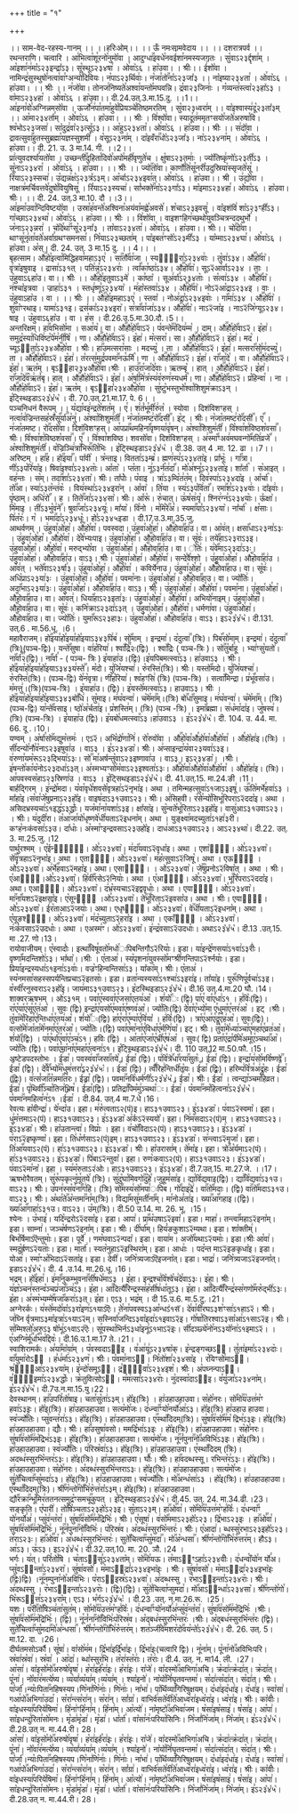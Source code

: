 +++
title = "१"

+++


  
।। साम-वेद-रहस्य-गानम् ।।
।।हरिःओम्।।
।। ऊँ नमःसामवेदाय ।।
।। दशरात्रपर्व ।।
रथन्तराणि। चत्वारि । आ꣢भित्वा꣯शू꣯रनो꣯नुमो꣡वा । आदुग्धा꣢꣯इवधे꣯नवई꣯शा꣯नमस्यजगतः । सु꣡वाऽ२३र्द्दृशा꣢म् । आ꣡इशा꣯न꣢मा꣡ऽ२३इन्द्रा꣤ऽ३। सू꣡स्थूऽ२३४षा꣯ । ओ꣯वा꣥ऽ६ । हा꣥उवा। । श्रीः।।
ई꣢꣯शो꣡वा । नामिन्द्र꣢सुस्थुषो꣯नत्वा꣯वा꣯ꣳअन्यो꣯दिवियः। न꣡पाऽ२३र्थिवाः꣢। न꣡जा꣯तो꣢꣯ना꣡ऽ२३जा꣤३ ।। ना꣡इष्या२३४ता꣯ । ओ꣯वा꣥ऽ६ । हा꣥उवा। ।। श्रीः ।।
न꣢जो꣡वा। तोनज꣢निष्यते꣯अश्वा꣯यन्तो꣯मघवन्नि। द्र꣡वा२३जिनाः꣢ । ग꣡व्यन्त꣢स्त्वा꣡२३हा꣤ऽ३ । वा꣡माऽ२३४हा꣯ ।
ओ꣯वा꣥ऽ६ । हा꣥उवा।। दी.24.उत्.3.मा.15.दु. ।।1।।  
आ꣢इना꣯वो꣯अग्निन्नमसो꣡वा । ऊर्जो꣯न꣢पा꣯तमा꣯हुवे꣯प्रियञ्चे꣯तिष्ठमरतिम् । सु꣡वा२३ध्वरा꣢म् ।। वा꣡इश्वास्य꣢दू꣡२३ता꣤३म् ।।
आ꣡मा२३४र्ता꣯म् । ओ꣯वा꣥ऽ६ । हा꣥उवा। ।। श्रीः ।
वि꣢श्वो꣡वा। स्यादू꣯त꣢ममृतꣳसयो꣯जते꣯अरुषा꣯वि। श्व꣡भोऽ२३जसा꣢। सा꣡दुद्र꣢वा꣡२३त्सू꣤ऽ३।। आ꣡हुऽ२३४ता꣯। ओ꣯वा꣥ऽ६ । हा꣥उवा।। श्रीः ।। स꣢दो꣡वा । द्रावत्सुवा꣢꣯हुतस्सुब्रह्मा꣯यज्ञस्सुशमी꣯ । व꣡सूऽ२३ना꣢म् । दा꣡इवँरा꣢꣯धो꣡ऽ२३जा꣤३। ना꣡ऽ२३४ना꣯म् । ओ꣯वा꣥ऽ६ । हा꣥उवा।। दी. 21. उ. 3 मा.14. गी. ।।2।।  
प्रा꣢त्युवदर्श्या꣯यतो꣡वा । उच्छन्ती꣢꣯दुहिता꣯दिवो꣯अपो꣯मही꣯वृणुते꣯च । क्षु꣡षाऽ२३तमाः꣢ । ज्यो꣡तिष्कृ꣢णो꣡ऽ२३ती꣤ऽ३ । सू꣡नाऽ२३४रा꣯ । ओ꣯वा꣥ऽ६ । हा꣥उवा। ।। श्रीः ।।
ज्यो꣢꣯तो꣡वा। कार्णो꣯ति꣢सू꣯नरी꣯उदुस्रिया꣯स्सृजते꣯सू꣯ । रि꣡याऽ२३स्सचा꣢। उ꣡द्यन्न꣢क्ष꣡ऽ२३त्र꣤ऽ३म्। आ꣡र्चाऽ२३४इवा꣯त्। ओ꣯वा꣥ऽ६ ।
हा꣥उवा।। श्री ।
उ꣢द्यो꣡वा । नाक्षत्र꣢मर्चिवत्तवे꣯दुषो꣯वियुषिसू꣯ । रि꣡याऽ२३स्यचा꣢। सां꣡भक्ते꣢꣯ना꣡ऽ२३गा꣤ऽ३। मा꣡इमाऽ२३४हा꣯। ओ꣯वा꣥ऽ६ । हा꣥उवा।श्रीः। ।। दी. 24. उत्.3 मा.10. दौ ।।3।।  
आ꣢इमा꣯उवा꣯न्दिविष्टयो꣡वा । उस्रा꣯ह꣢वन्ते꣯अश्विना꣯अयंवा꣯मह्वे꣯अवसे꣯। श꣡चाऽ२३इवसू꣢ । वा꣡इशंवि꣢
शा꣡ऽ२३ꣳही꣤ऽ३। गा꣡च्छाऽ२३४था꣯। ओ꣯वा꣥ऽ६ । हा꣥उवा।। श्रीः ।।
वि꣢शो꣡वा । वाइशꣳहिग꣢च्छथो꣯युवञ्चित्रन्ददथुर्भो꣯ । ज꣡नाऽ२३न्नरा꣢ । चो꣡दे꣯था꣢꣯ꣳसू꣡२३ना꣤३ । ता꣡वाऽ२३४ता꣯। ओ꣯वा꣥ऽ६ । हा꣥उवा।। श्रीः।।
चो꣢꣯दो꣡वा। थाꣳसू꣯नृ꣢ता꣯वते꣯अर्वा꣯ग्रथꣳसमनसा꣯। नि꣡याऽ२३च्छता꣢म् । पा꣡इबत꣢ꣳसो꣡ऽ२३मी꣤ऽ३ । या꣡म्माऽ२३४घा꣯। ओ꣯वा꣥ऽ६ । हा꣥उवा। अ꣡स्।
दी. 24. उत्. 3 मा.15 दु. ।। 4।। ।  
बृहत्साम। औ꣢꣯हो꣯इत्वा꣯मिद्धिहवा꣯महाऽ३ए꣢ । सा꣢꣯तौ꣡꣯वा꣯जा । स्यका꣢᳐रा꣣ऽ२३४वाः꣢ ।
तु꣡वा꣢ऽ३४। औ꣣꣯हो꣤꣯वा꣥। वृ꣢त्रा꣡इषुवाइ । द्रासा꣢ऽ३१त् । पति꣢न्न꣣ऽ२३४राः꣢ । त्वां꣡꣯का꣯ष्ठा꣢ऽ३४। औ꣣꣯हो꣤꣯वा꣥।
सूऽ२᳒आ꣡र्वाऽ२३४ । ताः । उ꣥हुवाऽ६हा꣥उ। वा।। श्रीः ।।
औ꣢꣯हो꣯इतुवाऽ३मे꣢ । का꣯ष्ठा꣡ । सूअ꣢र्वा꣣ऽ२३४ताः꣥ । स꣡त्वा꣢ऽ३४ । औ꣣꣯हो꣤꣯वा꣥। न꣢श्चा꣡इत्रवा । ज्राहा꣢ऽ३१ । स्तधृ꣢ष्णू꣣ऽ२३४या꣥ । म꣢हा꣡स्तवा꣢ऽ३४ । औ꣣꣯हो꣤꣯वा꣥। नोऽ२᳒आ꣡द्राऽ२३४इ । वाः । उ꣥हुवाऽहा꣥उ । वा । ।। श्रीः ।।
औ꣢꣯हो꣯इमहाऽ३ए꣢ । स्तवा꣡ । नोअ꣢द्रा꣣ऽ२३४इवाः꣥ । गा꣡꣯मा꣢ऽ३४ । औ꣣꣯हो꣤꣯वा꣥ । शु꣢वा꣡ꣳरथाइ। यामा꣢ऽ३१इ। द्रसं꣢का꣣ऽ२३४इरा꣥। स꣢त्रा꣡꣯वा꣯जा꣢ऽ३४। औ꣣꣯हो꣤꣯वा꣥। नाऽ२᳒जा꣡इ । नाऽ२᳒जि꣡ग्यूऽ२३४। षाइ । उ꣥हुवाऽ६हा꣥उ । वा । ह꣡स ।
दी.26.उ.5.मा.30.दौ.।5।।  
अन्तरिक्षम्। हा꣢꣯वभिसो꣯मा । सआ꣯य꣡। वा। औ꣢꣯हौ꣯हो꣡꣯वाऽ२᳒। प꣡वन्ते꣢꣯म꣡दिय꣢म्म꣡ । दाम्। औ꣢꣯हौ꣯हो꣡꣯वाऽ२᳒। इ꣡हा꣢। समुद्र꣡स्या꣯धिवि꣢ष्ट꣡पे꣯म꣢नी꣯षि꣡ । णा। औ꣢꣯हौ꣯हो꣡꣯वाऽ२᳒। इ꣡हा꣢। म꣡त्सरा꣯। सा। औ꣢꣯हौ꣯हो꣡꣯वाऽ२᳒। इ꣡हा꣢। मद꣡ ।
च्यूऽ२᳐ता꣣ऽ२३४औ꣥꣯हो꣯वा । श्रीः।
हा꣢꣯उमत्सरा꣯साः । मदच्यु꣡ । ता । औ꣢꣯हौ꣯हो꣡꣯वाऽ२᳒। इ꣡हा꣢। मत्सरा꣡꣯सो꣯म꣢दच्यु꣡। ता । औ꣢꣯हौ꣯हो꣡꣯वाऽ२᳒। इ꣡हा꣢। त꣡रत्स꣢मुद्रं꣡पवमा꣢꣯नऊ꣯र्मि꣡। णा । औ꣢꣯हौ꣯हो꣡꣯वाऽ२᳒। इ꣡हा꣢। रा꣡꣯जा꣯दे꣯ । वा। औ꣢꣯हौ꣯हो꣡꣯वाऽ२᳒। इ꣡हा꣢। ऋत꣡म् ।
बृऽ२᳐हा२३४औ꣥꣯हो꣯वा।श्रीः ।
हाउ꣢꣯रा꣯जा꣯दे꣯वाः। ऋतम्बृ꣡ । हात् । औ꣢꣯हौ꣯हो꣡꣯वाऽ२᳒। इ꣡हा꣢। रा꣡꣯जा꣯दे꣢꣯व꣡ऋ꣢तं꣡बृ। हात् । औ꣢꣯हौ꣯हो꣡꣯वाऽ२᳒। इ꣡हा꣢। अ꣡र्षा꣯मि꣢त्र꣡स्य꣢व꣡रुण꣢स्यधर्म꣡। णा। औ꣢꣯हौ꣯हो꣡꣯वाऽ२᳒। प्र꣡हिन्वा꣯ । ना । औ꣢꣯हौ꣯हो꣡꣯वाऽ२᳒। इ꣡हा꣢। ऋत꣡म् । बृऽ२᳐हा꣣२३४औ꣥꣯हो꣯वा । सु꣢ष्टु꣡भस्तुभो꣯श्वा꣯शिशुम꣢क्राऽ३न् । इ꣡ट्स्थिइडाऽ२३꣡४꣡५꣡ ।
दी. 70.उत्.21.मा.17. पे. 6। ।  
पञ्चनिधनं वैरूपम् ।। य꣡द्या꣯वइ꣢न्द्रते꣯शत꣡म् । ए꣯। श꣢तं꣡भू꣯मी꣯रु꣢त꣡ । स्योवा । दिशंविशꣳहस् । नत्वा꣯व꣢ज्रिन्तसह꣡स्रँ꣢सू꣡꣯र्या꣢꣯अ꣡नु꣢। अ꣡श्वा꣯शिशुम꣢ती꣯। न꣡जा꣯तमष्ट꣢रो꣡꣯दसी꣢꣯। इ꣡ट् । श्रीः।
न꣡जा꣯तमष्ट꣢रो꣡꣯दसी꣢꣯। ए꣡꣯ । न꣢जा꣯तमष्ट। रो꣢꣯दसो꣡वा। दिशंविशꣳहस्। आ꣯पप्रा꣢꣯थमहिना꣡꣯वृष्णया꣯वृ꣢षन्। अ꣡श्वा꣯शिशुम꣢ती꣯।
वि꣡श्वा꣯श꣢विष्ठश꣡वसा꣢꣯। श्रीः।
वि꣡श्वा꣯श꣢विष्ठश꣡वसा꣢꣯। ए꣡꣯ । वि꣢श्वा꣯शविष्ठ। शवसो꣡वा। दिशंविशꣳहस् । अ꣢स्मा꣡꣯ꣳअव꣢मघवन्गो꣡꣯मति꣢व्रजे꣡꣯ । अ꣡श्वा꣯शिशुम꣢ती꣯। व꣡ज्रिञ्चि꣢त्रा꣡꣯भिरू꣢꣯ति꣡भिः । इ꣡ट्स्थिइडाऽ२३꣡४꣡५꣡ ।
दी.38. उत् 4 .मा. 12. ढा ।।7।।  
अरिष्टम् । हा꣣꣯ह। हो꣢꣯इया꣣꣯। पा꣤वी꣥ । त्र꣡न्ताइ। वितता꣢ऽ३म्ब्र꣡। ह्मण꣢स्प꣣ऽ२३४ता꣥इ। प्रा꣤भूः꣥ । गा꣡꣯त्रा। णी꣢ऽ३प꣡रि꣢या꣡इ।
षिवा꣢इश्वा꣣ऽ२३४ताः꣥। आ꣤ता꣥ । प्त꣡ता। नू꣢ऽ३र्न꣡त꣢दा꣡꣯। मो꣯अ꣢श्नू꣣ऽ२३४ता꣥इ। शा꣤र्ता꣥ । स꣡आइत् । वह꣢न्तः । स꣡म्।
तदा꣢꣯शा꣣ऽ२३४ता꣥। श्रीः।
ता꣤पोः꣥। प꣡वाइ । त्रा꣢ऽ३म्वि꣡त꣢त꣡म्। दिव꣢स्पा꣢ऽ२३४दा꣥इ । आ꣤र्चा꣥। तो꣡꣯आ। स्या꣢ऽ३त꣡न्त꣢वः꣡ । विय꣢स्था꣣ऽ२३४इरा꣥न् । आ꣤वा꣥ । ति꣡या । स्य꣢ऽ३प꣡वि꣢ता꣡꣯। रमा꣢꣯श꣣ऽ२३४वाः꣢। दा꣤इवाः꣢। पृ꣡ष्ठाम्। अधि꣢रो꣡꣯ । ह । तिते꣢꣯जा꣣ऽ२३४सा꣥। श्रीः।
आ꣤रू꣥। रु꣡चात्। ऊ꣢ष꣡सः꣢पृ꣡। श्निर꣢ग्न꣣ऽ२३४याः꣥। ऊ꣤क्षा꣥। मि꣡माइ । ती꣢ऽ३भु꣡व꣢ने꣡꣯। षुवा꣢꣯जा꣣ऽ२३४यूः꣢। मा꣤या꣥। वि꣡नो ।
म꣢मि꣡रे꣢꣯अ꣡। स्यमा꣢꣯या꣣ऽ२३४या꣥। ना꣤र्चा꣥ । क्ष꣡साः। पि꣢त꣡रः꣢। ग꣡ । भमा꣢꣯दा꣣ऽ२३४धूः꣥। हो꣣ऽ२३४५इडा ।
दी.17.उ.3.मा.35.जु.  
आथर्वणम् । उ꣢हुवा꣯ओ꣯हा꣯। औ꣯हो꣯वा꣯। पवस्वदा। उ꣢हुवा꣯ओ꣯हा꣯। औ꣡꣯होवा꣣꣯हा꣢उ। वा। आ꣡व꣢त्। क्षसा꣡꣯धाऽ२३ना꣢ऽ३ः । उ꣢हुवा꣯ओ꣯हा꣯। औ꣯हो꣯वा꣯। दे꣯वे꣯भ्यःपाइ। उ꣢हुवा꣯ओ꣯हा꣯। औ꣡꣯होवा꣣꣯हा꣢उ। वा। सू꣡वः꣢। तये꣡꣯हाऽ२३राऽ३इ। उ꣢हुवा꣯ओ꣯हा꣯। औ꣯हो꣯वा꣯। मरुद्भ्यो꣯वा । उ꣢हुवा꣯ओ꣯हा꣯। औ꣡꣯होवा꣣꣯हा꣢उ। वा। ꣡तिः꣢। य꣢वे꣡꣯माऽ२३दा꣢ऽ३ः। उ꣢हुवा꣯ओ꣯हा꣯। औ꣡꣯होवा꣣꣯हा꣢उ। वाऽ३। श्रीः।
उ꣢हुवा꣯ओ꣯हा꣯। औ꣯हो꣯वा꣯। सन्दे꣯वै꣯श्शो । उ꣢हुवा꣯ओ꣯हा꣯। औ꣡꣯होवा꣣꣯हा꣢उ । आ꣡व꣢त् । भते꣡꣯वाऽ२३र्षा꣢३। उ꣢हुवा꣯ओ꣯हा꣯। औ꣯हो꣯वा꣯ ।
कविर्ये꣯नाउ। उ꣢हुवा꣯ओ꣯हा꣯। औ꣡꣯होवा꣣꣯हाउ। वा। सू꣡वः꣢। अधि꣡प्राऽ२३या꣢३ः । उ꣢हुवा꣯ओ꣯हा꣯। औ꣯हो꣯वा꣯। पवमा꣯नाः।
उ꣢हुवा꣯ओ꣯हा꣯। औ꣡꣯होवा꣣꣯हाउ। वा। ज्यो꣡तिः꣢। अदा꣡꣯भाऽ२३या꣢३ः। उ꣢हुवा꣯ओ꣯हा꣯। औ꣡꣯होवा꣣꣯हा꣢उ। वाऽ३। श्रीः।
उ꣢हुवा꣯ओ꣯हा꣯। औ꣯हो꣯वा꣯। पवमा꣯ना। उ꣢हुवा꣯ओ꣯हा꣯। औ꣡꣯होवा꣣꣯हाउ। वा। आ꣡वत्꣢। धिया꣡꣯हाऽ२३इता꣢३ः। उ꣢हुवा꣯ओ꣯हा꣯।
औ꣯हो꣯वा꣯। अभियो꣯नाइम्। उ꣢हुवा꣯ओ꣯हा꣯। औ꣡꣯होवा꣣꣯हाउ। वा। सू꣡वः꣢। कनि꣡क्राऽ२३दा꣢ऽ३त् । उ꣢हुवा꣯ओ꣯हा꣯। औ꣯हो꣯वा꣯।
धर्मणा꣯वा। उ꣢हुवा꣯ओ꣯हा꣯। औ꣡꣯होवा꣣꣯हाउ। वा। ज्यो꣡तिः꣢। युमा꣡꣯रूऽ२३हा३ः। उ꣢हुवा꣯ओ꣯हा꣯। औ꣡꣯होवा꣣꣯हा꣢उ। वाऽ३। इऽ२३꣡४꣡५꣡।
दी.131. उत्.6 . मा.56.धू. ।6।  
महावैराजम्। हो꣢꣯इया꣯हो꣯इया꣯हो꣯इयाऽ३४३पि꣢ब꣢। सो꣡꣯माम् । इन्द्रमा꣢। द꣡दुत्वा꣢꣯ (त्रिः)। पिब꣡꣯सो꣯माम्। इन्द्रमा꣢।
द꣡दुत्वा꣢꣯ (त्रिः)(पञ्च-द्विः)। यन्ते꣡꣯सुषा। वा꣢ह꣡रिया꣢। श्वा꣡꣯द्रि꣰२ः(द्विः) । श्वा꣡꣯द्रिः ( पञ्च-त्रिः )। सो꣢꣯तु꣡र्बा꣯हू । भ्या꣢ꣳसु꣡यतो꣢।
ना꣡꣯र्वा꣰꣯२(द्विः)। ना꣡꣯र्वा꣯ - ( पञ्च- त्रिः ) इ꣡याहा꣢उ।(द्विः)।इ꣡यपिबमत्स्वा꣭ऽ३। हा꣢उवाऽ३ । श्रीः।
हो꣢꣯इया꣯हो꣯इया꣯हो꣯इयाऽ३४३य꣢स्ते꣣꣯। म꣡दो। यु꣢जि꣡यश्चा꣢। रु꣡रस्ति꣢(त्रिः)। श्रीः।
यस्तो꣡꣯मदो। यु꣢जि꣡यश्चा꣢। रु꣡रस्ति꣢(त्रिः)। (पञ्च-द्विः) ये꣯न꣡वृत्रा। णी꣢ह꣡रिया꣢। श्व꣡हꣳसि꣢ (त्रिः) (पञ्च-त्रिः) ।
सत्वा꣡꣯मिन्द्रा। प्र꣢भू꣡꣯वसा꣢उ। म꣡मत्तु꣢।(त्रिः)(पञ्च-त्रिः) । इ꣡याहा꣢उ। (द्विः)। इ꣡यस्ते꣯मत्स्वा꣭ऽ३। हाउवाऽ३। श्रीः । हो꣢꣯इया꣯हो꣯इया꣯हो꣯इयाऽ३४३बो꣢꣯धि꣢। सु꣡माइ। म꣢घ꣡वन्वा꣢। च꣡मे꣯मा꣢꣯म्।(त्रिः) बो꣢꣯धा꣡꣯सुमाइ। म꣢घ꣡वन्वा꣢। च꣡मे꣯मा꣢꣯म्। (त्रिः)(पञ्च-द्विः) या꣯न्ते꣡꣯वसाइ। ष्ठो꣢अ꣡र्चता꣢इ। प्र꣡शस्ति꣢म्। (त्रिः) (पञ्च -त्रिः) । इमा꣡꣯ब्रह्मा। स꣢ध꣡मा꣯दा꣢इ। जु꣡षस्व꣢।(त्रिः) (पञ्च-त्रिः) ।
इ꣡याहा꣢उ (द्विः)। इ꣡यबो꣯धमत्स्वा꣭ऽ३।हा꣢उवाऽ३ । इ꣣ऽ२३꣡४꣡५꣡।
दी. 104. उ. 44. मा. 66. दू .।10।  
यण्वम् । अ꣡र्षा꣯सो꣢꣯मद्युम꣡त्तमः꣢ । एऽ२᳒। अभि꣡द्रो꣯णा꣯नि꣢। रो꣯रुवो꣡वा । औ꣢꣯हो꣯वा꣯औ꣯हो꣯वा꣯औ꣯हो꣯वा꣯ । औ꣯हो꣡हा꣢इ।(त्रिः) । सी꣯दन्यो꣯नौ꣯व꣡नाऽ२३इषुवा꣢उ । वाऽ३ । इ꣣ऽ२३४डा꣥। श्रीः। अ꣢प्साइन्द्रा꣯य꣡वा२३यवा꣢ऽ३इ। व꣢रुणा꣯यम꣡रूऽ२३द्भिया꣢ऽ३ः। सो꣢꣯ मा꣯अर्षन्तु꣡वाऽ२३इष्णावा꣢उ । वाऽ३। इऽ२३४डा꣥। ।श्रीः।
इ꣢षन्तो꣯का꣯य꣡नोऽ२३दधा꣢ऽ३त्। अ꣢स्मभ्यꣳसो꣯म꣡वाऽ२३इश्वता꣢ऽ३ः। औ꣢꣯हो꣯वा꣯औ꣯हो꣯वा꣯औ꣯हो꣯वा꣯ । औ꣯हो꣡हा꣢इ। (त्रिः)। आ꣯पवस्वस꣡हाऽ२३स्रिणा꣢उ । वाऽ३ । इ꣡ट्सिथइडाऽ२३꣡४꣡५꣡।
दी. 41.उत्.15. मा.24.ङी ।11।  
बार्हद्गिरम् । इ꣢न्द्रो꣯मदा। य꣡वा꣯वृधे꣯शवसे꣯वृत्रहा꣢ऽ२᳒नृभा꣡इ। अथा । तमिन्महत्सुवा꣢ऽ१जाऽ३इषू꣢। ऊ꣢꣯ति꣡मर्भे꣯हवा꣢ऽ३ । मा꣤हा꣥इ।स꣡वा꣯जे꣯षुप्रनाऽ२३हो꣡इ। वाइष꣢दाऽ३१उवाऽ२३। श्रीः।
अ꣢सिहवी। र꣡से꣯न्यो꣯सिभू꣯रिपराऽ२᳒ददा꣡इ। अथा । असिदभ्रस्यचा꣢ऽ१इद्ध꣢ऽ३र्द्धाः꣢। यज꣡मा꣯ना꣯यशा꣢ऽ३इ। क्षा꣤सा꣥इ। सु꣡न्वते꣯भू꣯रिताऽ२३इहो꣡इ। वासु꣢आऽ३१उवाऽ२३। । श्रीः।
य꣢दुदी꣯रा। त꣡आ꣯जा꣯यो꣯धृष्णवे꣯धी꣯यताऽ२᳒इधना꣡म्। अथा । युङ्क्ष्वा꣯मदच्युता꣢ऽ१हा꣢३री।
कꣳह꣡नःकंवसा꣢ऽ३उ। दा꣤धाः꣥। अ꣡स्मा꣯ꣳइन्द्रवसाऽ२३उहो꣡इ। दाध꣢आऽ३१उवाऽ२३। आऽ२३४था꣥।
दी.22. उत्. 3. मा.25.जु.।12  
पार्थुरश्मम् । ए꣡ईन्द्रा꣢᳐। ओ꣣ऽ२३४वा꣥। म꣢दा꣡꣯यवाऽ२᳒वृधा꣡इ। अथा । एशा꣡वा꣢᳐। ओ꣣ऽ२३४वा꣥। से꣢꣯वृ꣡त्रहाऽ२᳒नृभा꣡इ। अथा । एतामी꣢᳐। ओ꣣ऽ२३४वा꣥। म꣢ह꣡त्सुवाऽ२᳒जिषू꣡। अथा । एऊता꣢᳐ । ओ꣣ऽ२३४वा꣥। अ꣢र्भे꣡꣯हवाऽ२᳒महा꣡इ। अथा। एसावा꣢᳐। । ओ꣣ऽ२३४वा꣥। जे꣢꣯षु꣡प्रनोऽ२᳒विषा꣡त् । अथा । श्रीः।
ए꣡आसा꣢᳐।ओ꣣ऽ२३४वा꣥। हि꣢वी꣡꣯रसेऽ२᳒नियाः꣡। अथा । ए꣡आसा꣢᳐। ओ꣣ऽ२३४वा꣥। भू꣢꣯रि꣡पराऽ२᳒ददा꣡इ। अथा। एआसा꣢᳐। ओ꣣ऽ२३४वा꣥। द꣢भ्र꣡स्यचाऽ२᳒इद्ववृधाः꣡। अथा । एयाजा꣢᳐। ओ꣣ऽ२३४वा꣥। मा꣢꣯ना꣡꣯यशऽ२᳒इक्षसा꣡इ। ए꣡सून्वा꣢᳐ ।ओ꣣ऽ२३४वा꣥। ते꣢꣯भू꣡꣯रिताऽ२᳒इवसा꣡उ। अथा । श्रीः। एयादू꣢᳐।ओ꣣ऽ२३४वा꣥। ई꣢꣯र꣡ताआऽ२᳒जयाः꣡। अथा। एधृष्णा꣢᳐। ओ꣣ऽ२३४वा꣥। वे꣢꣯धी꣯यताऽ२᳒इधना꣡म्। अथा । ए꣡यूङश्वा꣢᳐। ओ꣣ऽ२३४वा꣥। म꣢द꣡च्युताऽ२᳒हरा꣡इ । अथा । एकाँहा꣢᳐ । ओ꣣ऽ२३४वा꣥। नः꣢कं꣡वसाऽ२᳒उदधाः꣡। अथा । एअस्म꣢ꣳ। ओ꣣ऽ२३४वा꣥। इ꣢न्द्र꣡वसाऽ२᳒उदधाः꣡। अथाऽ२३꣡४꣡५꣡।
दी.13 .उत्.15. मा .27. णो।13।  
रायोवाजीयम्। ए꣡स्वादोः꣢। इत्था꣡꣯विषू꣯वतो꣯मधो꣯ःपिबन्तिगौऽ२᳒रियाः꣡। इडा। या꣯इन्द्रे꣯णसया꣢ऽ१वा꣢ऽ३रीः꣢। वृष्णा꣡꣯मदन्तिशो꣢ऽ३। भा꣤था꣥।।श्रीः ।
ए꣡ताआ꣢। स्य꣡पृशना꣯युवस्सो꣯मꣳश्री꣯णन्तिपाऽ२᳒र्श्नयाः꣡। इडा।प्रिया꣯इन्द्रस्यधा꣢ऽ१इना꣢ऽ३वाः꣢। वज्र꣡ꣳहिन्वन्तिसा꣢ऽ३। या꣤का꣥म्। श्रीः। ए꣡ताअ꣢ । स्य꣡नमसा꣯सहस्सपर्यन्तिप्रचाऽ२᳒इतसाः꣡। इडा। व्रता꣯न्यस्यसा꣢ऽ१श्चा꣢ऽ३इरा꣢इ। ता꣤या꣥इ। पुरू꣡꣯णिपू꣯र्वचा꣢ऽ३इ।
व꣡स्वी꣯रनुस्वराऽ२३हो꣡इ। जाय꣢माऽ३१उवाऽ२३। इ꣡टस्थिइडाऽ२३꣡४꣡५꣡।
दी.16 उत्.4.मा.20 घौ.।14।  
शाक्वरऋषभम् । ओ꣢ऽ३१म् । पवा꣯ए꣯स्ववा꣯ए꣯जसा꣯एतय꣢आ꣡ । शं꣢यो꣡꣯ः (द्विः) पा꣯ए꣯
वा꣯ए꣯धा꣢ऽ१ । ह꣢विः꣡(द्विः)। रा꣯ए꣯या꣯ए꣯सू꣯ए꣯त꣢आ꣡ । सुवः (द्विः) इन्द्रा꣯ए꣯यसो꣯ए꣯मवा꣯ए꣯ष्णव꣢आ꣡। ज्यो꣯तिः(द्विः) दे꣯वा꣯ए꣯भ्यो꣯मा
ए꣯धुमा꣯ए꣯त्तर꣢आ꣡ । इट् ।श्रीः।
तु꣡वा꣯मे꣯रिहा꣯ए꣯न्तिधा꣯ए꣯तय꣢आ꣡। शं꣢यो꣡꣯ः(द्विः) हा꣯ए꣯रा꣯ए꣯म्पा꣯ए꣯वि꣢या꣡ । ह꣢विः꣡(द्विः) । त्रा꣯ए꣯आ꣯ए꣯द्रू꣯ए꣯ह꣢आ꣡। सुवः(द्विः)। वत्सो꣯मे꣯जा꣯ता꣯मे꣯नमा꣯ए꣯तर꣢आ꣡। ज्यो꣯तिः।(द्विः) पवा꣯ए꣯मा꣯ना꣯ए꣯विधा꣯ए꣯र्मणि꣢या꣡। इट्। श्रीः।
तु꣡वा꣯मे꣯ध्या꣯ञ्चा꣯ए꣯महा꣯ए꣯व्रत꣢आ꣡। शं꣢यो꣡꣯(द्विः) । पा꣯ए꣯र्था꣯ए꣯वा꣯ए꣯ञ्च꣢ऽ१। हविः (द्विः) । आ꣯ता꣯ए꣯जा꣯ए꣯भ्री꣯ए꣯ष꣢आ꣡ । सुवः( द्विः) प्रता꣯ए꣯द्रा꣯पी꣯मे꣯अमू꣯ए꣯ञ्चथा꣢꣯आ꣡। ज्यो꣯तिः (द्विः)। पवा꣯ए꣯मा꣯ना꣯ए꣯महा꣯ए꣯त्वना꣢ऽ१। इ꣡ट्स्थिइडाऽ२३꣡४꣡५꣡।
दी. 110 उत्.12 मा.50.फौ.।15।  
अष्टेडपदस्तोभः । ई꣡꣯डा꣯। पवस्व꣢वा꣡꣯जसा꣢꣯तये꣯। ई꣡꣯डा꣯ (द्विः)। प꣢वि꣡त्रे꣢꣯धा꣡꣯रया꣢꣯सुतः꣡। ई꣡꣯डा꣯ (द्विः)। इन्द्रा꣯य꣢सो꣯मवि꣡ष्णवे꣢꣯। ई꣡꣯डा꣯ (द्विः)। दे꣢꣯वे꣡꣯भ्यो꣢꣯म꣡धुम꣢त्तरा꣣ऽ२३꣡४꣡५ः꣡।। ई꣡꣯डा꣯ (द्विः)। त्वँ꣡꣯रिह꣢न्तिधी꣯त꣡यः। ई꣡꣯डा꣯ (द्विः)। हरिम्प꣢वि꣡त्र꣯अ꣢द्रु꣡हः। ई꣡꣯डा꣯ (द्विः)। व꣢त्सं꣡जा꣢꣯त꣡न्नमा꣢꣯त꣡रः। ई꣡꣯डा꣯ (द्विः)। पवमा꣢꣯नवि꣡धर्म꣢णी꣣ऽ२३꣡४꣡५꣡। ई꣡꣯डा꣯। श्रीः।
ई꣡꣯डा꣯ । त्वन्द्या꣯ञ्चम꣢हिव्रत। ई꣡꣯डा꣯। पृ꣢थिवी꣡꣯ञ्चा꣯तिज꣢भ्रिष꣯। ई꣡꣯डा꣯(द्विः)। प्रतिद्रा꣢꣯पिम꣡मु꣢ञ्चथा꣯ः। ई꣡꣯डा꣯।
प꣡वमा꣢꣯नम꣡हित्वना꣣ऽ२३꣡४꣡५꣡। प꣡वमा꣢꣯नमहित्व꣣न꣢ऽ१ ।ई꣡꣯डा꣯ । दी.84. उत्.4 मा.7.धे।16।  
रेवत्यः हा꣡वीन्द्रा꣢। ये꣯न्दा꣡उ। इहा। म꣢रु꣡त्वताऽ२(पं)इ। हाऽ३१उवाऽ२३। इ꣢ऽ३४डा꣥। प꣢वाऽ२᳒स्वमा꣡। इहा। धु꣢म꣡त्तमाऽ२(पं)। हाऽ३१उवाऽ२३। इ꣢ऽ३४डा꣥ अ꣡र्कऽ२᳒स्ययो꣡। इहा। नि꣢म꣡꣯सदाऽ२(पं)म् । हाऽ३१उवाऽ२३। इ꣢ऽ३४डा꣥। श्रीः।
हा꣡उतान्त्वा꣢। विप्राः꣡ । इहा। व꣢चो꣡꣯विदाऽ२(पं)। हाऽ३१उवाऽ२३। इ꣢ऽ३४डा꣥ ।प꣢राऽ२᳒इष्कृण्वा꣡। इहा। ति꣢ध꣡र्णसाऽ२(पं)इम्। हाऽ३१उवाऽ२३। इ꣢ऽ३४डा꣥। स꣢न्त्वाऽ२᳒मृजा꣡। इहा। ति꣢आ꣡꣯यवाऽ२(पं)। हा꣢ऽ३१उवाऽ२३। इ꣢ऽ३४डा꣥। श्रीः।
हा꣡उरासा꣢म्। ते꣯मा꣡इ। इहा। त्रो꣢꣯अ꣡र्यमाऽ२(पं)। हा꣢ऽ३१उवाऽ२३। इ꣢ऽ३४डा꣥। पि꣢बाऽ२᳒न्तुवा꣡। इहा। रुणः꣡कवाऽ२(पं)। हाऽ३१उवाऽ२३। इ꣢ऽ३४डा꣥। प꣢वाऽ२᳒मा꣯ना꣡। इहा । स्य꣢म꣡रुताऽ२꣢ओः। हाऽ३१उवाऽ२३। इ꣢ऽ३४डा꣥।
दी.7.उत्.15. मा.27.जे. ।।17।  
ऋषभोरैवतम्। सु꣢रू꣯पकृत्नु꣡मू꣯तये꣯ (त्रिः)। सु꣢दु꣡घा꣯मिवगो꣢꣯दु꣡हे꣯।जुहूम꣣सा꣢इ। द्या꣯वि꣡द्यवाइ(द्विः)। द्या꣢꣯वि꣡द्यवा꣢ऽ३१उ। वाऽ२३। श्रीः। उ꣡पन꣢स्स꣡व꣢ना꣡꣯ग꣢हि। (त्रिः) सो꣡꣯मस्य꣢सो꣯मपा꣯ःपिब। गो꣡꣯दाइ꣣द्रे꣢। वा꣢꣯तो꣡꣯मदाः। (द्विः) वा꣢꣯तो꣡꣯मदाऽ३१उ। वाऽ२३। श्रीः। अ꣡था꣯ते꣢꣯अ꣡न्तमा꣢꣯ना꣯म्(त्रिः)। विद्या꣡꣯मसु꣢मती꣯ना꣡꣯म्। मा꣯नोअ꣣ता꣢इ।
ख्या꣢꣯आ꣡꣯गहाइ।(द्विः)। ख्या꣢꣯आ꣡꣯गाहा꣢ऽ३१उ। वाऽ२३। उ꣡म्(त्रिः)। दी.50 उ.14. मा. 26. भू. ।15।  
श्येनः । उ꣡भाइ꣢। यदि꣡न्द्ररोऽ२᳒दसा꣡इ। इडा। आपा꣢। प्रा꣢꣯थ꣡उषाऽ२᳒इवा꣡। इडा। माहा꣢। तन्त्वा꣡꣯महाऽ२᳒इना꣡म्। इडा। साम्ना꣢। जञ्च꣡र्षणऽ२᳒इना꣡म्। इडा।
श्रीः। दी꣡र्घा꣢म्। हियं꣡ङकुशाऽ२᳒म्यथा। इडा। शा꣡क्तीम्꣢। बिभ꣡र्षिमाऽ꣢ऎन्तुमाः꣡। इडा। पूर्वे꣢ । णम꣡घवाऽ२᳒न्पदा꣡। इडा। वाया꣢म।
अजो꣡꣯यथाऽ२᳒यमाः꣡। इडा।श्रीः आ꣡वा꣢। स्मदु꣡र्ह्रणऽ२᳒यताः꣡। इडा। मार्ता꣢। स्यत꣡नुहाऽ२᳒इस्थिरा꣡म्। इडा। आधाः꣢ । पद꣡न्त
माऽ२᳒इङकृधा꣡इ। इडा। योआ꣢। स्मा꣯ꣳअ꣡भिदाऽ२᳒सता꣡इ। इडा। देवी꣢। जनि꣡त्र्यजाऽ꣢ऎइजना꣡त्। इडा। भाद्रा꣢।
जनि꣡त्र्यजाऽ२᳒इजना꣡त्।
इडाऽ२३꣡४꣡५꣡। दी. 4 .उ.14. मा.26.धू.।16।  
भद्रम्। हो꣡꣯इहा꣯। इ꣢मा꣡꣯नुकम्भुवना꣢꣯सी꣯षधे꣯माऽ३ । इ꣡हा। इन्द्रश्च꣢वि꣡श्वे꣯च꣢दे꣯वाऽ३ः। इ꣡हा। श्रीः। य꣢ज्ञ꣡ञ्चन꣢स्तन्व꣡ञ्चप्र꣢जा꣡꣯ञ्च꣢ऽ३। इ꣡हा। आ꣢꣯दित्यै꣡꣯रिन्द्रस्स꣢ह꣡सी꣯ष꣢धा꣯तूऽ३। इ꣡हा। आ꣢꣯दित्यै꣡꣯रिन्द्र꣢स्स꣡गणो꣢꣯मरु꣡द्भी꣢ऽ३ः। इ꣡हा।
अ꣢स्म꣡भ्यम्मे꣢꣯षजा꣡꣯करा꣢ऽ३त्। इ꣡हा। एऽ३। भद्र꣡म् । दी 15.उ.6. मा.5.टु.।21।  
अग्नेरर्कः। य꣢स्ते꣯मदो꣯वा꣡ऽ३रा꣡इण꣢ऽ१याऽ꣢ऎः। ते꣯ना꣯पवस्वऽ३आ꣡न्धऽ꣢१स᳒। दे꣯वा꣯वी꣯रघऽ३श꣡ꣳसा꣢ऽ१हाऽ२᳒। श्रीः। ज꣢घ्नि
र्वृत्रमाऽ३मा꣡इत्रा꣢ऽ१याऽ२᳒म्। सस्निर्वा꣯जन्दिऽ३वा꣡इदा꣢ऽ१इवाऽ२᳒इ। गो꣯षा꣯तिरश्वाऽ३सा꣡आ꣢ऽ१साऽ२᳒इ। श्रीः। स꣢म्मिश्लो꣯अरुऽ३
षो꣡भू꣢ऽ१वाऽ२꣢ऎः। सू꣯पस्था꣯भिर्नऽ३धा꣡इनू꣢ऽ१भाऽ२᳒इः। सी꣯दञ्छ्ये꣯नो꣯नऽ३यो꣡ना꣢ऽ१इमाऽ२᳒। । ए꣯अग्नि꣡र्मू꣢꣯र्धा꣡꣯꣯भव꣢द्दिवः꣡।
दी.16.उ.1.मा.17 ते.।21। ।  
स्वाशिरामर्कः। अ꣣या꣢꣯मा꣡या꣢म् । प꣡वस्वदाऽ२᳐इ । व꣣आ꣢यू꣢ऽ२३४षा꣥क्। इ꣡न्द्रङ्गच्छऽ२᳐। तु꣣ता꣢इमा꣣ऽ२३४दाः꣥। वा꣡꣯युमा꣯रोऽ२᳐ । ह꣣ध꣢र्मा꣢ऽ२३४ण꣥। श्रीः।
प꣡वमा꣯नाऽ२᳐। नि꣣तो꣢शा꣣२३४सा꣥इ । र꣡यिꣳसो꣯माऽ२᳐। श्र꣣वा꣢᳐आ꣣ऽ२३४या꣥म्। इ꣡न्दो꣯समूऽ२᳐। द्र꣣मा꣢᳐वा꣣ऽ२३४इश꣥। श्रीः। अ꣡पघ्नन्पाऽ२᳐। व꣣सा꣢᳐इमा꣣ऽ२३४र्द्धाः꣥। क्र꣡तुवित्सोऽ२᳐। म꣣म꣢त्सा꣣ऽ२३४राः꣥। नु꣡दस्वा꣯दाऽ२᳐इ। व꣣युं꣢जा꣣ऽ२३४ना꣥म्। इ꣣ऽ२३꣡४꣡५꣡। दी.7उ.न.मा.15.यु।22।  
देवस्थानम्। हा꣢꣯उपरि꣯तो꣯षाइ। चता꣯सु꣡ता꣢ऽ३म्। हो꣡इ(त्रिः) । हा꣢उहाउहाउवा। स꣡हो꣯नरः। सो꣡꣯मो꣢꣯य꣡उत्त꣢म꣡ꣳ
हवा꣢ऽ३इः। हो꣡इ(त्रिः)। हा꣢उहाउहाउवा। सत्य꣡मो꣯जः। द꣢ध्न्वा꣡꣯ꣳयो꣯नर्यो꣯आ꣢ऽ३। हो꣡इ(त्रिः) हा꣢उहाउ
हाउवा। स्व꣡र्ज्यो꣯तिः। प्सु꣢वन्त꣡रा꣢ऽ३। हो꣡इ(त्रिः)। हा꣢उहाउहाउवा। ए꣢꣯स्था꣡꣯दिदम्(त्रिः)। सु꣢षा꣡꣯व꣢सो꣡꣯म꣢म꣡
द्रिभ꣢ऽ३इः। हो꣡इ(त्रिः) हा꣢उहाउहाउवा। द्यौः꣡। श्रीः।
हा꣢꣯उसुषा꣯वसो। ममद्रि꣡भा꣢ऽ३इः । हो꣡इ(त्रिः)। हा꣢उहाउहाउवा। स꣡हो꣯नरः। सु꣢षा꣡꣯व꣢सो꣡꣯म꣢म꣡द्रिभ꣢ऽ३इः। हो꣡इ(त्रिः)। हा꣢उहाउहाउवा। सत्य꣡मो꣯जः। नू꣢꣯नं꣡पुना꣢꣯नो꣡꣯अविभि꣢ऽ३इः। हो꣡इ(त्रिः)। हा꣢उहाउहाउवा। स्व꣡र्ज्यो꣯तिः। प꣢रिस्र꣡वा꣢ऽ३। हो꣡इ(त्रिः)। हा꣢उहाउहाउवा।
ए꣯स्था꣡꣯दिदम् (त्रिः)। अदब्ध꣢स्सुरभि꣡न्तर꣢ऽ३ः। हो꣡इ(त्रिः)। हा꣢उहाउहाउवा। घौः꣡꣯। श्रीः।
हा꣢꣯वदब्धस्सू। रभिन्त꣡र꣢ऽ३ः। हो꣡इ(त्रिः)। हा꣢उहाउहाउवा। स꣡हो꣯नरः। अ꣡दब्ध꣢स्सुरभि꣡न्तराऽ३ः। हो꣡इ(त्रिः)। हा꣢उहाउहाउवा। सत्य꣡मो꣯जः। सु꣢ते꣡꣯चित्वा꣢꣯प्सु꣡मदा꣢ऽ३। हो꣡इ(त्रिः)। हा꣢उहाउहाउवा। स्व꣡र्ज्यो꣯तिः। मो꣢꣯अन्ध꣡सा꣢ऽ३ । हो꣡इ(त्रिः)। हा꣢उहाउहाउवा। ए꣢꣯स्था꣡꣯दिदम्(त्रिः)। श्री꣢꣯ण꣡न्तो꣢꣯गो꣡꣯भि꣢रु꣡त्त꣢रा꣡ऽ३म्। हो꣡इ(त्रिः)। हा꣢उहाउहाउवा। द्यौ꣡꣯रक्रा꣢꣯न्भू꣡꣯मिर꣢ततनत्समुद्र꣡ꣳसमचू꣢꣯कुपत् । इ꣡ट्स्थिइडाऽ२३꣡४꣡५꣡।
दी.45. उत्. 24. मा.34.ढी.।23।  
सङ्कृति। ए꣡पारी꣢। तो꣢꣯षि꣡ञ्चताऽ२३हो꣡ऽ२३इ। सु꣡ताऽ२३म्। हा꣢꣯ओ꣣꣯वा꣯। सो꣡꣯मो꣢꣯य꣡उत्त꣢म꣡ꣳह꣢विः꣡। द꣢धन्वा꣡꣯ꣳ
यो꣯नर्यो꣯अ꣢। प्सु꣡व꣢न्त꣡रा꣯। सु꣢षा꣡꣯व꣢सो꣡꣯म꣢म꣡द्रिभिः꣢। श्रीः।
ए꣡सूषा꣢। व꣢सो꣡꣯ममाऽ२३हो꣡ऽ२३। द्रि꣡भाऽ२३इः । हा꣢꣯ओ꣣꣯वा꣯। सु꣢षा꣡꣯व꣢सो꣡꣯म꣢म꣡द्रिभिः꣢। नू꣢꣯नं꣡पुना꣢꣯नो꣡꣯विभिः꣢। प꣡रिस्र꣢व। अ꣡दब्ध꣢स्सुरभि꣡न्तरः꣢। श्रीः।
ए꣡आदा꣢। ब्धस्सु꣡रभाऽ२३इहो꣡ऽ२३। त꣡राऽ२३ः। हा꣢꣯ओ꣣꣯वा꣯। अ꣡धब्ध꣢स्सुरभि꣡न्तरः꣢। सुते꣡꣯चित्वा꣢꣯प्सु꣡मदा꣢꣯। मो꣢꣯अ꣡न्धसा꣢꣯। श्री꣯ण꣡न्तो꣢꣯गो꣡꣯भि꣢रु꣡त्तर꣢म्। हौऽ३।आ꣢ऽ३। ऊ꣢ऽ३। इऽ२३꣡४꣡५꣡।
दी.32.उत्.10. मा. 20. ञौ.।24 ।  
भर्गः। य꣢त्। परि꣯तो꣯षि । च꣡ताऽ२᳐सू꣣ऽ२३४ता꣥म्। सो꣢꣯मो꣯यऊ। त꣡माऽ२᳐ꣳऽहा꣣ऽ२३४वीः꣥। द꣢धन्वाँ꣯यो꣯न
र्यो꣯अ। प्सु꣡वऽ२᳐न्ता꣣ऽ२३४रा꣥। सु꣢षा꣯वसो꣯। म꣡माऽ२᳐द्रा꣣ऽ२३४इभा꣥इः । श्रीः।
सु꣢षा꣯वसो꣯। म꣡माऽ२᳐द्रा꣣२३४इभा꣥इः (द्विः)द्विः) ।नू꣢꣯नम्पुना꣯नो꣯अविभिः। प꣡राऽ२᳐इस्र꣣ऽ२३४वा꣥। अ꣢दब्धस्सु । र꣡भाऽ२᳐इन्ता꣣ऽ२३४राः꣥। श्रीः। अ꣢दब्धस्सु । र꣡भाऽ२᳐इन्ता꣣ऽ२३४राः꣥। (द्विः)(द्विः)। सु꣢ते꣯चित्वा꣯प्सुमदा꣯। मो꣡꣯आऽ२᳐न्धा꣣ऽ२३४सा꣥। श्री꣢꣯णन्तो꣯गो꣯। भि꣡रूऽ२᳐त्त꣣ऽ२३४रा꣥म्। एऽ३। भ꣡र्गऽ२३꣡४꣡५ः꣡ ।
दी.23 .उत्. न.मा.26.रू. ।25।  
यशः। प꣡री꣢꣯तो꣡꣯षिञ्च꣢ता꣯सुत꣡म्। सो꣯मो꣢꣯य꣡उत्त꣢म꣡ꣳह꣢विः꣡। द꣢धन्वा꣡꣯ꣳयो꣯नर्यो꣯अ꣢प्सु꣡व꣢न्त꣡रा꣯। सु꣢षा꣡꣯व꣢सो꣡꣯म꣢म꣡द्रिभिः꣢ ।श्रीः। सु꣢षा꣡꣯व꣢सो꣡꣯म꣢म꣡द्रिभिः꣢। (द्विः)। नू꣯नं꣡ना꣢꣯नो꣡꣯विभिः꣢प꣡रिस्र꣢व। अ꣡द्बध꣢स्सुरभि꣡न्तरः꣢ ।श्रीः।
अ꣡द्बध꣢स्सुरभि꣡न्त꣢रः (द्विः)। सुते꣡꣯चित्वा꣢꣯प्सु꣡मदा꣢꣯मो꣯अ꣡न्धसा꣢꣯। श्री꣯ण꣡न्तो꣢꣯गो꣡꣯भि꣢रु꣡त्तर꣢म्। शत꣡ञ्जी꣯वे꣢꣯मशर꣡दो꣢꣯वय꣡न्ते꣣ऽ२३꣡४꣡५꣡।
दी. 26. उत्. 5। मा.12. दा. ।26।  
दीर्घतमसोऽर्कौ। सू꣡षा꣢। वा꣡सो꣯म꣢म। द्रि꣡भा꣢इर्द्रि꣡भा꣢इः। द्रि꣡भा꣢इः(चत्वारि द्विः)। नू꣡ना꣢म्। पू꣡ना꣯नो꣢꣯अविभिःपरि। स्र꣡वा꣢स्र꣡वा꣢। स्र꣡वा꣢ । आ꣡दा꣢। ब्धा꣡स्सुर꣢भि। त꣡रा꣢स्त꣡राः꣢। त꣡राः꣢।
दी.4. उत्. न. मा14. ली. ।27।  
आ꣡सा꣢। वा꣡इसो꣯मो꣢꣯अरुषो꣯वृषा꣯। ह꣡रा꣢इर्ह꣡रा꣢इः। ह꣡रा꣢इः। रा꣡जे꣢। वा꣡दस्मो꣢꣯आभिगा꣯अचि। क्र꣡दा꣢त्क्र꣡दा꣢त्। क्र꣡दा꣢त्। पू꣡ना꣢। नो꣡वा꣯र꣢मत्ये꣯ष्य। व्य꣡यां꣢व्य꣡या꣢म्।व्य꣡या꣢म् । श्या꣡इनो꣢। ना꣡यो꣯निं꣢घृतवन्तमा꣯। स꣡दा꣢त्स꣡दा꣢त्। स꣡दा꣢त्। श्रीः। पा꣡र्जा꣢।न्याः꣡पिता꣢꣯नहिषस्यप।णि꣡ना꣢णि꣡नाः꣢। णि꣡नाः꣢। ना꣡भा꣢। पा꣡र्थिव्या꣢꣯गिरिषुक्षयम्। द꣡धा꣢इद꣡धा꣢इ। द꣡धा꣢इ। स्वा꣡सा꣢।गआ꣯पो꣢꣯अभिगा꣯उदा꣯। स꣡रा꣢न्त्स꣡रा꣢न्। स꣡रा꣢न्। सां꣡ग्रा꣢। वाभिर्व꣢सते꣯वी꣯ते꣯आध्व꣡रा꣢इध्व꣡रा꣢इ। ध्व꣡रा꣢इ। श्रीः।
का꣡वीः꣢। वा꣡इधस्या꣢꣯परिये꣯षिमा꣯। हि꣡ना꣢ꣳहि꣡ना꣢म्। हि꣡ना꣢म्। आ꣡त्यो꣢। ना꣡मृष्टो꣢꣯अभिवा꣯जम। ष꣡सा꣢इष꣡साइ꣢। ष꣡सा꣢इ। आ꣡पा꣢। सा꣡इधन्दु꣢रिता꣯सो꣯मनः। मृ꣡डा꣢मृ꣡डा꣢। मृ꣡डा꣢। धा꣡र्ता꣢। वा꣡सा꣯नः꣢परिया꣯सिनिः। नि꣡जां꣢नि꣡जा꣢म्। नि꣡जा꣢म्। इ꣣ऽ२३꣡४꣡५꣡।
दी.28.उत् न. मा.44.री। 28।  
आ꣡सा꣢। वा꣡इसो꣯मो꣢꣯अरुषो꣯वृषा꣯। ह꣡रा꣢इर्ह꣡रा꣢इः। ह꣡रा꣢इः। रा꣡जे꣢। वा꣡दस्मो꣢꣯आभिगा꣯अचि। क्र꣡दा꣢त्क्र꣡दा꣢त्। क्र꣡दा꣢त्। पू꣡ना꣢। नो꣡वा꣯र꣢मत्ये꣯ष्य। व्य꣡यां꣢व्य꣡या꣢म्।व्य꣡या꣢म् । श्या꣡इनो꣢। ना꣡यो꣯निं꣢घृतवन्तमा꣯। स꣡दा꣢त्स꣡दा꣢त्। स꣡दा꣢त्। श्रीः। पा꣡र्जा꣢।न्याः꣡पिता꣢꣯नहिषस्यप।णि꣡ना꣢णि꣡नाः꣢। णि꣡नाः꣢। ना꣡भा꣢। पा꣡र्थिव्या꣢꣯गिरिषुक्षयम्। द꣡धा꣢इद꣡धा꣢इ। द꣡धा꣢इ। स्वा꣡सा꣢।गआ꣯पो꣢꣯अभिगा꣯उदा꣯। स꣡रा꣢न्त्स꣡रा꣢न्। स꣡रा꣢न्। सां꣡ग्रा꣢। वाभिर्व꣢सते꣯वी꣯ते꣯आध्व꣡रा꣢इध्व꣡रा꣢इ। ध्व꣡रा꣢इ। श्रीः।
का꣡वीः꣢। वा꣡इधस्या꣢꣯परिये꣯षिमा꣯। हि꣡ना꣢ꣳहि꣡ना꣢म्। हि꣡ना꣢म्। आ꣡त्यो꣢। ना꣡मृष्टो꣢꣯अभिवा꣯जम। ष꣡सा꣢इष꣡साइ꣢। ष꣡सा꣢इ। आ꣡पा꣢। सा꣡इधन्दु꣢रिता꣯सो꣯मनः। मृ꣡डा꣢मृ꣡डा꣢। मृ꣡डा꣢। धा꣡र्ता꣢। वा꣡सा꣯नः꣢परिया꣯सिनिः। नि꣡जां꣢नि꣡जा꣢म्। नि꣡जा꣢म्। इ꣣ऽ२३꣡४꣡५꣡।
दी.28.उत् न. मा.44.री। 28।  
